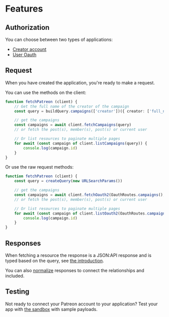 # Features

## Authorization

You can choose between two types of applications:

- [Creator account](./oauth#creator-token)
- [User Oauth](./oauth#user-oauth2)

## Request

When you have created the application, you're ready to make a request.

You can use the methods on the client:

```ts
function fetchPatreon (client) {
    // Get the full name of the creator of the campaign
    const query = buildQuery.campaigns(['creator'])({ creator: ['full_name']})

    // get the campaigns
    const campaigns = await client.fetchCampaigns(query)
    // or fetch the post(s), member(s), post(s) or current user 

    // Or list resources to paginate multiple pages
    for await (const campaign of client.listCampaigns(query)) {
        console.log(campaign.id)
    }
}
```

Or use the raw request methods:

```ts
function fetchPatreon (client) {
    const query = createQuery(new URLSearchParams())

    // get the campaigns
    const campaigns = await client.fetchOauth2(OauthRoutes.campaigns(), query)
    // or fetch the post(s), member(s), post(s) or current user 

    // Or list resources to paginate multiple pages
    for await (const campaign of client.listOauth2(OauthRoutes.campaigns(), query)) {
        console.log(campaign.id)
    }
}
```

## Responses

When fetching a resource the response is a JSON:API response and is typed based on the query, see [the introduction](../introduction).

You can also [normalize](./simplify) responses to connect the relationships and included.

## Testing

Not ready to connect your Patreon account to your application? Test your app with [the sandbox](./sandbox) with sample payloads.
